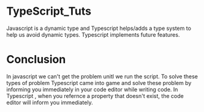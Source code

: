 # TypeScript_Tuts
Javascript is a dynamic type and Typescript helps/adds a type system to help us avoid dynamic types.
Typescript implements future features. 

# Conclusion
In javascript we can't get the problem unitl we run the script.
To solve these types of problem Typescript came into game and solve these problem by informing you immediately in your code editor while writing code.
In Typescript , when you refernce a property that doesn't exist, the code editor will inform you immediately.
